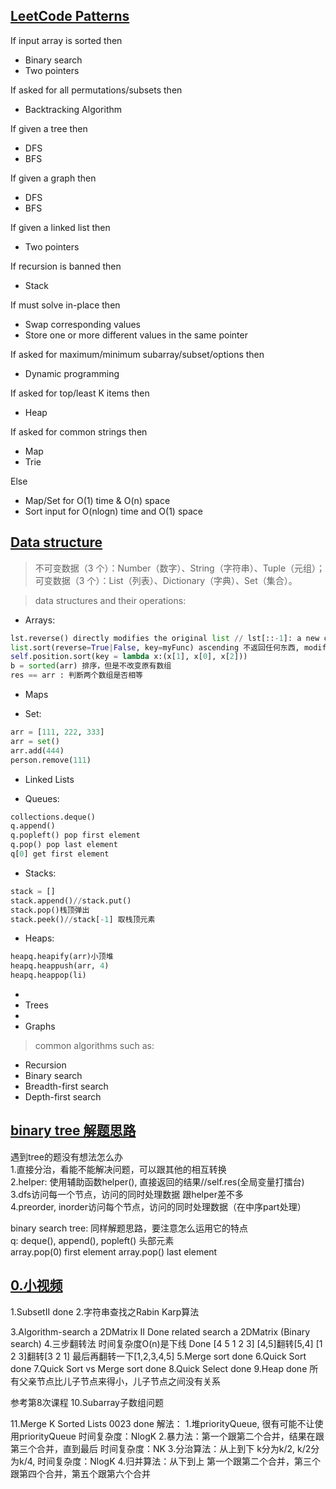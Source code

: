 ## [LeetCode Patterns](/Data-Structure.py) 

If input array is sorted then    
* Binary search    
* Two pointers     

If asked for all permutations/subsets then  
* Backtracking Algorithm  

If given a tree then  
* DFS  
* BFS  

If given a graph then  
* DFS 
* BFS  

If given a linked list then  
* Two pointers  

If recursion is banned then 
* Stack 

If must solve in-place then 
* Swap corresponding values  
* Store one or more different values in the same pointer  

If asked for maximum/minimum subarray/subset/options then  
* Dynamic programming  

If asked for top/least K items then  
* Heap  

If asked for common strings then  
* Map 
* Trie 

Else 
* Map/Set for O(1) time & O(n) space
* Sort input for O(nlogn) time and O(1) space

## [Data structure](/Data-Structure.py) 

> 不可变数据（3 个）：Number（数字）、String（字符串）、Tuple（元组）；
> 可变数据（3 个）：List（列表）、Dictionary（字典）、Set（集合）。

> data structures and their operations:

* Arrays:
```python
lst.reverse() directly modifies the original list // lst[::-1]: a new copy list. 
list.sort(reverse=True|False, key=myFunc) ascending 不返回任何东西, modifies the order of elements in the list.
self.position.sort(key = lambda x:(x[1], x[0], x[2]))
b = sorted(arr) 排序，但是不改变原有数组
res == arr : 判断两个数组是否相等
```

* Maps  
 
* Set: 
```python
arr = [111, 222, 333]
arr = set()
arr.add(444)
person.remove(111)
```
 
* Linked Lists 

* Queues:  
```python
collections.deque()  
q.append() 
q.popleft() pop first element 
q.pop() pop last element 
q[0] get first element 
```
 
* Stacks:  
```python
stack = [] 
stack.append()//stack.put() 
stack.pop()栈顶弹出 
stack.peek()//stack[-1] 取栈顶元素
```

* Heaps:   
```python
heapq.heapify(arr)小顶堆  
heapq.heappush(arr, 4)  
heapq.heappop(li)
```

* 
* Trees  <br>
* 
* Graphs  <br>
    
> common algorithms such as: 
* Recursion
* Binary search
* Breadth-first search
* Depth-first search 

## [binary tree 解题思路](/Data-Structure.py) 

遇到tree的题没有想法怎么办   <br>
1.直接分治，看能不能解决问题，可以跟其他的相互转换   <br>
2.helper: 使用辅助函数helper(), 直接返回的结果//self.res(全局变量打擂台)   <br>
3.dfs访问每一个节点，访问的同时处理数据  跟helper差不多     <br>
4.preorder, inorder访问每个节点，访问的同时处理数据（在中序part处理）     <br>

binary search tree: 同样解题思路，要注意怎么运用它的特点      <br>
q: deque(), append(), popleft() 头部元素        <br> 
array.pop(0) first element array.pop() last element      <br>


## [0.小视频]()
1.SubsetII  done
2.字符串查找之Rabin Karp算法

3.Algorithm-search a 2DMatrix II    Done
related search a 2DMatrix (Binary search) 
4.三步翻转法  时间复杂度O(n)是下线    Done
[4 5 1 2 3]
[4,5]翻转[5,4]
[1 2 3]翻转[3 2 1]
最后再翻转一下[1,2,3,4,5]
5.Merge sort   done
6.Quick Sort  done
7.Quick Sort vs Merge sort   done
8.Quick Select   done
9.Heap done  所有父亲节点比儿子节点来得小，儿子节点之间没有关系

参考第8次课程
10.Subarray子数组问题

11.Merge K Sorted Lists   0023 done
解法：
1.堆priorityQueue, 很有可能不让使用priorityQueue   时间复杂度：NlogK
2.暴力法：第一个跟第二个合并，结果在跟第三个合并，直到最后   时间复杂度：NK 
3.分治算法：从上到下 k分为k/2, k/2分为k/4, 时间复杂度：NlogK
4.归并算法：从下到上 第一个跟第二个合并，第三个跟第四个合并，第五个跟第六个合并
